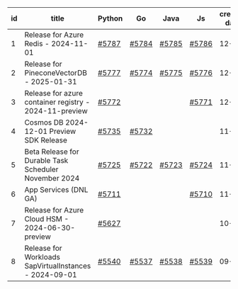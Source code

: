 | id | title | Python | Go | Java | Js | created date | target date | status |
| ------ | ------ | ------ | ------ | ------ | ------ | ------ | ------ | :-----: |
| 1 | Release for Azure Redis - 2024-11-01  | [#5787](https://github.com/Azure/sdk-release-request/issues/5787)  | [#5784](https://github.com/Azure/sdk-release-request/issues/5784)  | [#5785](https://github.com/Azure/sdk-release-request/issues/5785)  | [#5786](https://github.com/Azure/sdk-release-request/issues/5786)  | 12-16 | 01-23 |  |
| 2 | Release for PineconeVectorDB - 2025-01-31  | [#5777](https://github.com/Azure/sdk-release-request/issues/5777)  | [#5774](https://github.com/Azure/sdk-release-request/issues/5774)  | [#5775](https://github.com/Azure/sdk-release-request/issues/5775)  | [#5776](https://github.com/Azure/sdk-release-request/issues/5776)  | 12-11 | 01-24 |  |
| 3 | Release for azure container registry - 2024-11-preview  | [#5772](https://github.com/Azure/sdk-release-request/issues/5772)  |  |  | [#5771](https://github.com/Azure/sdk-release-request/issues/5771)  | 12-09 | 12-27 | Hold on by JS/Python/ |
| 4 | Cosmos DB 2024-12-01 Preview SDK Release  | [#5735](https://github.com/Azure/sdk-release-request/issues/5735)  | [#5732](https://github.com/Azure/sdk-release-request/issues/5732)  |  |  | 11-18 | 12-27 |  |
| 5 | Beta Release for Durable Task Scheduler November 2024  | [#5725](https://github.com/Azure/sdk-release-request/issues/5725)  | [#5722](https://github.com/Azure/sdk-release-request/issues/5722)  | [#5723](https://github.com/Azure/sdk-release-request/issues/5723)  | [#5724](https://github.com/Azure/sdk-release-request/issues/5724)  | 11-15 | 02-21 |  |
| 6 | App Services (DNL GA)  | [#5711](https://github.com/Azure/sdk-release-request/issues/5711)  |  |  | [#5710](https://github.com/Azure/sdk-release-request/issues/5710)  | 11-11 | 12-27 | Hold on by JS/Python/ |
| 7 | Release for Azure Cloud HSM - 2024-06-30-preview  | [#5627](https://github.com/Azure/sdk-release-request/issues/5627)  |  |  |  | 10-22 | 12-27 | Hold on by Python/ |
| 8 | Release for Workloads SapVirtualInstances - 2024-09-01  | [#5540](https://github.com/Azure/sdk-release-request/issues/5540)  | [#5537](https://github.com/Azure/sdk-release-request/issues/5537)  | [#5538](https://github.com/Azure/sdk-release-request/issues/5538)  | [#5539](https://github.com/Azure/sdk-release-request/issues/5539)  | 09-27 | 01-25 | Hold on by JS/Go/Python/ |
